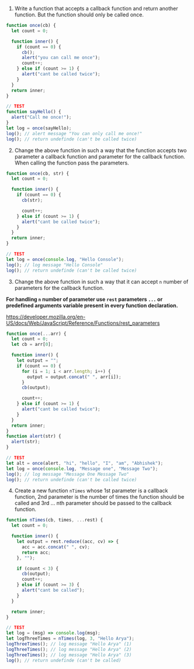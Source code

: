 1. Write a function that accepts a callback function and return another function. But the function should only be called once.

```js
function once(cb) {
  let count = 0;

  function inner() {
    if (count == 0) {
      cb();
      alert("you can call me once");
      count++;
    } else if (count >= 1) {
      alert("cant be called twice");
    }
  }
  return inner;
}

// TEST
function sayHello() {
  alert("Call me once!");
}
let log = once(sayHello);
log(); // alert message "You can only call me once!"
log(); // return undefinde (can't be called twice)
```

2. Change the above function in such a way that the function accepts two parameter a callback function and parameter for the callback function. When calling the function pass the parameters.

```js
function once(cb, str) {
  let count = 0;

  function inner() {
    if (count == 0) {
      cb(str);

      count++;
    } else if (count >= 1) {
      alert("cant be called twice");
    }
  }
  return inner;
}

// TEST
let log = once(console.log, "Hello Console");
log(); // log message "Hello Console"
log(); // return undefinde (can't be called twice)
```

3. Change the above function in such a way that it can accept `n` number of parameters for the callback function.

**For handling `n` number of parameter use `rest` parameters `...` or predefined arguments variable present in every function declaration.**

https://developer.mozilla.org/en-US/docs/Web/JavaScript/Reference/Functions/rest_parameters

```js
function once(...arr) {
  let count = 0;
  let cb = arr[0];

  function inner() {
    let output = "";
    if (count == 0) {
      for (i = 1; i < arr.length; i++) {
        output = output.concat(" ", arr[i]);
      }
      cb(output);

      count++;
    } else if (count >= 1) {
      alert("cant be called twice");
    }
  }
  return inner;
}
function alert(str) {
  alert(str);
}

// TEST
let alt = once(alert, "hi", "hello", "I", "am", "Abhishek");
let log = once(console.log, "Message one", "Message Two");
log(); // log message "Message One Message Two"
log(); // return undefinde (can't be called twice)
```

4. Create a new function `nTimes` whose 1st parameter is a callback function, 2nd parameter is the number of times the function should be called and 3rd ... nth parameter should be passed to the callback function.

```js
function nTimes(cb, times, ...rest) {
  let count = 0;

  function inner() {
    let output = rest.reduce((acc, cv) => {
      acc = acc.concat(" ", cv);
      return acc;
    }, "");

    if (count < 3) {
      cb(output);
      count++;
    } else if (count >= 3) {
      alert("cant be called");
    }
  }

  return inner;
}

// TEST
let log = (msg) => console.log(msg);
let logThreeTimes = nTimes(log, 3, "Hello Arya");
logThreeTimes(); // log message "Hello Arya" (1)
logThreeTimes(); // log message "Hello Arya" (2)
logThreeTimes(); // log message "Hello Arya" (3)
log(); // return undefinde (can't be called)
```
